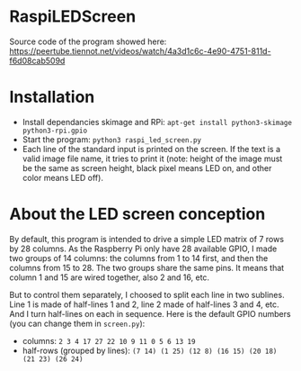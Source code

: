 # RaspiLEDScreen
Source code of the program showed here: https://peertube.tiennot.net/videos/watch/4a3d1c6c-4e90-4751-811d-f6d08cab509d

# Installation
  - Install dependancies skimage and RPi: `apt-get install python3-skimage python3-rpi.gpio`
  - Start the program: `python3 raspi_led_screen.py`
  - Each line of the standard input is printed on the screen. If the text is a valid image file name, it tries to print it (note: height of the image must be the same as screen height, black pixel means LED on, and other color means LED off).

# About the LED screen conception
By default, this program is intended to drive a simple LED matrix of 7 rows by 28 columns. As the Raspberry Pi only have 28 available GPIO, I made two groups of 14 columns: the columns from 1 to 14 first, and then the columns from 15 to 28. The two groups share the same pins. It means that column 1 and 15 are wired together, also 2 and 16, etc.

But to control them separately, I choosed to split each line in two sublines. Line 1 is made of half-lines 1 and 2, line 2 made of half-lines 3 and 4, etc. And I turn half-lines on each in sequence. Here is the default GPIO numbers (you can change them in `screen.py`):
  - columns: `2 3 4 17 27 22 10 9 11 0 5 6 13 19`
  - half-rows (grouped by lines): `(7 14) (1 25) (12 8) (16 15) (20 18) (21 23) (26 24)`
